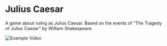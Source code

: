 # Julius Caesar
 A game about ruling as Julius Caesar. Based on the events of "The Tragedy of Julius Caesar" by William Shakespeare.

![Example Video](assets/example.gif)
